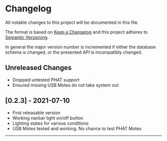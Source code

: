 # Changelog

All notable changes to this project will be documented in this file.

The format is based on [Keep a Changelog](http://keepachangelog.com/en/1.0.0/)
and this project adheres to [Semantic Versioning](http://semver.org/spec/v2.0.0.html).

In general the major version number is incremented if either the database schema is changed,
or the presented API is incompatibly changed.


Unreleased Changes
------------------

<!-- insertion marker -->
- Dropped untested PHAT support
- Ensured missing USB Motes do not take system out


[0.2.3] - 2021-07-10
--------------------
- First releasable version
- Working navbar light on/off button
- Lighting states for various conditions
- USB Motes tested and working.  No chance to test PHAT Motes

----
